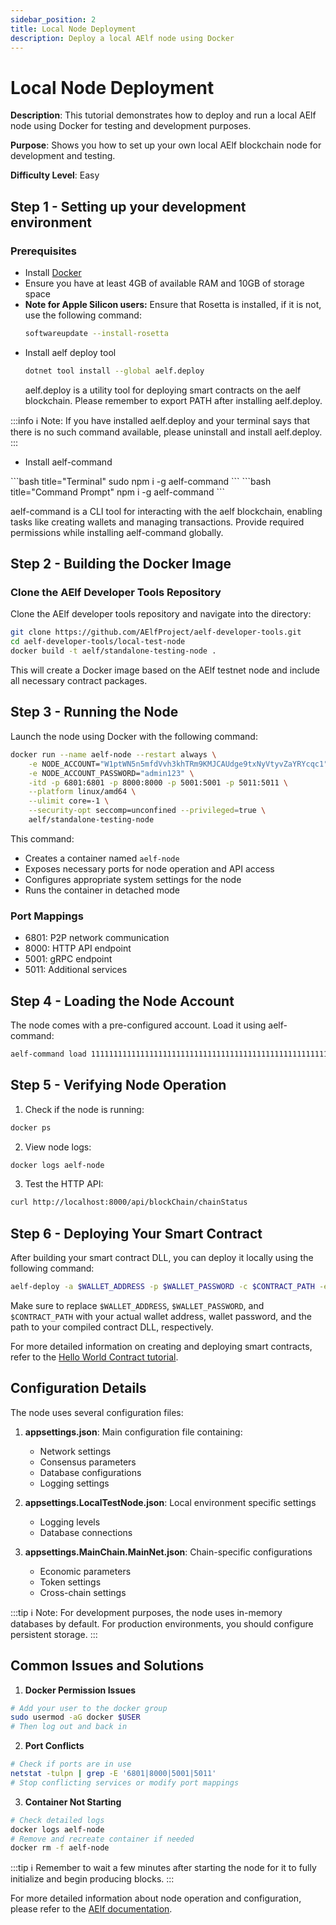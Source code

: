 ```yaml
---
sidebar_position: 2
title: Local Node Deployment
description: Deploy a local AElf node using Docker
---
```


# Local Node Deployment

**Description**: This tutorial demonstrates how to deploy and run a local AElf node using Docker for testing and development purposes.

**Purpose**: Shows you how to set up your own local AElf blockchain node for development and testing.

**Difficulty Level**: Easy

<!-- <div class="video-container">
<iframe src="https://www.youtube.com/embed/VIDEO_ID" title="AElf Local Node Deployment Tutorial" frameborder="0" allow="accelerometer; autoplay; clipboard-write; encrypted-media; gyroscope; picture-in-picture; web-share" referrerpolicy="strict-origin-when-cross-origin" allowfullscreen></iframe>
</div> -->

## Step 1 - Setting up your development environment

### Prerequisites
- Install [Docker](https://docs.docker.com/get-docker/)
- Ensure you have at least 4GB of available RAM and 10GB of storage space
- **Note for Apple Silicon users:**
Ensure that Rosetta is installed, if it is not, use the following command:
    ```bash
    softwareupdate --install-rosetta
    ```
- Install aelf deploy tool
    ```bash
    dotnet tool install --global aelf.deploy
    ```
    aelf.deploy is a utility tool for deploying smart contracts on the aelf blockchain. Please remember to export PATH after installing aelf.deploy.
    
:::info
ℹ️ Note: If you have installed aelf.deploy and your terminal says that there is no such command available, please uninstall and install aelf.deploy.
:::

- Install aelf-command
<Tabs>
<TabItem value="Linux and macOs" label="Linux and macOs" default>
```bash title="Terminal"
sudo npm i -g aelf-command
```
</TabItem>

<TabItem value="Windows" label="Windows">
```bash title="Command Prompt"
npm i -g aelf-command
```
</TabItem>
</Tabs>

aelf-command is a CLI tool for interacting with the aelf blockchain, enabling tasks like creating wallets and managing transactions.
Provide required permissions while installing aelf-command globally.

## Step 2 - Building the Docker Image

### Clone the AElf Developer Tools Repository
Clone the AElf developer tools repository and navigate into the directory:

```bash
git clone https://github.com/AElfProject/aelf-developer-tools.git
cd aelf-developer-tools/local-test-node
docker build -t aelf/standalone-testing-node .
```

This will create a Docker image based on the AElf testnet node and include all necessary contract packages.

## Step 3 - Running the Node

Launch the node using Docker with the following command:

```bash
docker run --name aelf-node --restart always \
    -e NODE_ACCOUNT="W1ptWN5n5mfdVvh3khTRm9KMJCAUdge9txNyVtyvZaYRYcqc1" \
    -e NODE_ACCOUNT_PASSWORD="admin123" \
    -itd -p 6801:6801 -p 8000:8000 -p 5001:5001 -p 5011:5011 \
    --platform linux/amd64 \
    --ulimit core=-1 \
    --security-opt seccomp=unconfined --privileged=true \
    aelf/standalone-testing-node
```

This command:
- Creates a container named `aelf-node`
- Exposes necessary ports for node operation and API access
- Configures appropriate system settings for the node
- Runs the container in detached mode

### Port Mappings
- 6801: P2P network communication
- 8000: HTTP API endpoint
- 5001: gRPC endpoint
- 5011: Additional services

## Step 4 - Loading the Node Account

The node comes with a pre-configured account. Load it using aelf-command:

```bash
aelf-command load 1111111111111111111111111111111111111111111111111111111111111111
```

## Step 5 - Verifying Node Operation

1. Check if the node is running:
```bash
docker ps
```

2. View node logs:
```bash
docker logs aelf-node
```

3. Test the HTTP API:
```bash
curl http://localhost:8000/api/blockChain/chainStatus
```

## Step 6 - Deploying Your Smart Contract

After building your smart contract DLL, you can deploy it locally using the following command:

```bash
aelf-deploy -a $WALLET_ADDRESS -p $WALLET_PASSWORD -c $CONTRACT_PATH -e http://localhost:8000/
```

Make sure to replace `$WALLET_ADDRESS`, `$WALLET_PASSWORD`, and `$CONTRACT_PATH` with your actual wallet address, wallet password, and the path to your compiled contract DLL, respectively.

For more detailed information on creating and deploying smart contracts, refer to the [Hello World Contract tutorial](https://docs.aelf.com/quick-start/developers/hello-world-contract/).


## Configuration Details

The node uses several configuration files:

1. **appsettings.json**: Main configuration file containing:
   - Network settings
   - Consensus parameters
   - Database configurations
   - Logging settings

2. **appsettings.LocalTestNode.json**: Local environment specific settings
   - Logging levels
   - Database connections

3. **appsettings.MainChain.MainNet.json**: Chain-specific configurations
   - Economic parameters
   - Token settings
   - Cross-chain settings

:::tip
ℹ️ Note: For development purposes, the node uses in-memory databases by default. For production environments, you should configure persistent storage.
:::

## Common Issues and Solutions

1. **Docker Permission Issues**
```bash
# Add your user to the docker group
sudo usermod -aG docker $USER
# Then log out and back in
```

2. **Port Conflicts**
```bash
# Check if ports are in use
netstat -tulpn | grep -E '6801|8000|5001|5011'
# Stop conflicting services or modify port mappings
```

3. **Container Not Starting**
```bash
# Check detailed logs
docker logs aelf-node
# Remove and recreate container if needed
docker rm -f aelf-node
```

:::tip
ℹ️ Remember to wait a few minutes after starting the node for it to fully initialize and begin producing blocks.
:::

For more detailed information about node operation and configuration, please refer to the [AElf documentation](https://github.com/AElfProject/AElf).